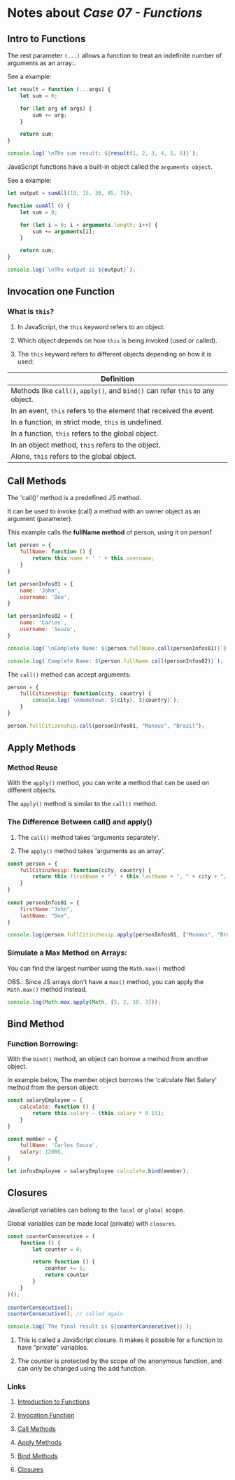 # Notes about *Case 07 - Functions*

## Intro to Functions

The rest parameter `(...)` allows a function to treat an indefinite number of arguments as an array:.

See a example:

```javascript
let result = function (...args) {
    let sum = 0;

    for (let arg of args) {
        sum += arg;
    }

    return sum;
}

console.log(`\nThe sum result: ${result(1, 2, 3, 4, 5, 6)}`);
```

JavaScript functions have a built-in object called the `arguments object`.

See a example:

```javascript
let output = sumAll(10, 15, 30, 45, 75);

function sumAll () {
    let sum = 0;

    for (let i = 0; i < arguments.length; i++) {
        sum += arguments[i];
    }

    return sum;
}

console.log(`\nThe output is ${output}`);
```

## Invocation one Function

### What is **`this`**?

1. In JavaScript, the `this` keyword refers to an object.

2. Which object depends on how `this` is being invoked (used or called).

3. The `this` keyword refers to different objects depending on how it is used:

| Definition |
|------------|
| Methods like `call()`, `apply()`, and `bind()` can refer `this` to any object. |
| In an event, `this` refers to the element that received the event. |
| In a function, in strict mode, `this` is undefined. |
| In a function, `this` refers to the global object. |
| In an object method, `this` refers to the object. |
| Alone, `this` refers to the global object. |

## Call Methods

The 'call()' method is a predefined JS method.

It can be used to invoke (call) a method with an owner object as an argument (parameter).

This example calls the **fullName method** of person, using it on *person1*

```javascript
let person = {
    fullName: function () {
        return this.name + ' ' + this.username;
    }
}

let personInfos01 = {
    name: 'John',
    username: 'Doe',
}

let personInfos02 = {
    name: 'Carlos',
    username: 'Souza',
}

console.log(`\nComplete Name: ${person.fullName.call(personInfos01)}`);

console.log(`Complete Name: ${person.fullName.call(personInfos02)}`);
```
 
The `call()` method can accept arguments:

```javascript
person = {
    fullCitizenship: function(city, country) {
        console.log(`\nHometown: ${city}, ${country}`);
    }
}

person.fullCitizenship.call(personInfos01, "Manaus", "Brazil");
```

## Apply Methods

### Method Reuse

With the `apply()` method, you can write a method that can be used on different objects.

The `apply()` method is similar to the `call()` method.

### The Difference Between call() and apply()
    
1. The `call()` method takes 'arguments separately'.

2. The `apply()` method takes 'arguments as an array'.

```javascript
const person = {
    fullCitinzhesip: function(city, country) {
        return this.firstName + " " + this.lastName + ", " + city + ", " + country;
    }
}
  
const personInfos01 = {
    firstName:"John",
    lastName: "Doe",
}

console.log(person.fullCitinzhesip.apply(personInfos01, ["Manaus", "Brasil"]));
```

### Simulate a Max Method on Arrays:
    
You can find the largest number using the `Math.max()` method

OBS.: Since JS arrays don't have a `max()` method, you can apply the `Math.max()` method instead.

```javascript
console.log(Math.max.apply(Math, [5, 2, 10, 3]));
```

## Bind Method

### Function Borrowing:
    
With the `bind()` method, an object can borrow a method from another object.

In example below, The member object borrows the 'calculate Net Salary' method from the person object:

```javascript
const salaryEmployee = {
    calculate: function () {
        return this.salary - (this.salary * 0.15);
    }
}

const member = {
    fullName: 'Carlos Souza',
    salary: 12000,
}

let infosEmployee = salaryEmployee.calculate.bind(member);
```

## Closures

JavaScript variables can belong to the `local` or `global` scope.

Global variables can be made local (private) with `closures`.

```javascript
const counterConsecutive = (
    function () {
        let counter = 0;

        return function () {
            counter += 1; 
            return counter
        }
    }
)();
  
counterConsecutive();
counterConsecutive(); // called again

console.log(`The final result is ${counterConsecutive()}`);
```

1. This is called a JavaScript closure. It makes it possible for a function to have "private" variables.

2. The counter is protected by the scope of the anonymous function, and can only be changed using the add function.

### Links

1. [Introduction to Functions](https://www.w3schools.com/js/js_function_definition.asp)

2. [Invocation Function](https://www.w3schools.com/js/js_function_invocation.asp)

3. [Call Methods](https://www.w3schools.com/js/js_function_call.asp)

4. [Apply Methods](https://www.w3schools.com/js/js_function_apply.asp)

5. [Bind Methods](https://www.w3schools.com/js/js_function_bind.asp)

6. [Closures](https://www.w3schools.com/js/js_function_closures.asp)
